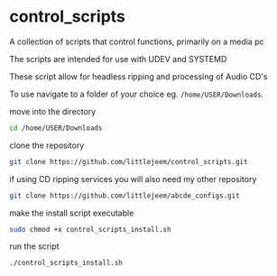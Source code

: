 # control_scripts
A collection of scripts that control functions, primarily on a media pc

The scripts are intended for use with UDEV and SYSTEMD

These script allow for headless ripping and processing of Audio CD's

To use navigate to a folder of your choice eg. ```/home/USER/Downloads```.

move into the directory
```bash
cd /home/USER/Downloads
```

clone the repository
```bash
git clone https://github.com/littlejeem/control_scripts.git
```

if using CD ripping services you will also need my other repository
```bash
git clone https://github.com/littlejeem/abcde_configs.git
```

make the install script executable
```bash
sudo chmod +x control_scripts_install.sh
```

run the script
```bash
./control_scripts_install.sh
```
